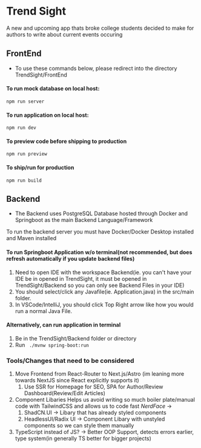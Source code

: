 # Trend Sight

A new and upcoming app thats broke college students decided to make for authors to write about current events occuring
## FrontEnd 
- To use these commands below, please redirect into the directory TrendSight/FrontEnd

#### To run mock database on local host:
```
npm run server
```

#### To run application on local host:
```
npm run dev
```

#### To preview code before shipping to production
```
npm run preview
```

#### To ship/run for production
```
npm run build
```

## Backend 
- The Backend uses PostgreSQL Database hosted through Docker and Springboot as the main Backend Language/Framework 

To run the backend server you must have Docker/Docker Desktop installed and Maven installed 

#### To run Springboot Application w/o terminal(not recommended, but does refresh automatically if you update backend files)
1) Need to open IDE with the workspace Backend(ie. you can't have your IDE be in opened in TrendSight, it must be opened in TrendSight/Backend so you can only see Backend Files in your IDE)
2) You should select/click any Javafile(ie. Application.java) in the src/main folder. 
3) In VSCode/IntelliJ, you should click Top Right arrow like how you would run a normal Java File.

#### Alternatively, can run application in terminal
1) Be in the TrendSight/Backend folder or directory
2) Run ``` ./mvnw spring-boot:run```

### Tools/Changes that need to be considered 
1) Move Frontend from React-Router to Next.js/Astro (im leaning more towards NextJS since React explicitly supports it) 
    1) Use SSR for Homepage for SEO, SPA for Author/Review Dashboard(Review/Edit Articles)
2) Component Libaries Helps us avoid writing so much boiler plate/manual code with TailwindCSS and allows us to code fast *NerdFace* -> 
    1) ShadCN.UI -> Libary that has already styled components
    2) HeadlessUI/Radix UI -> Component Libary with unstyled components so we can style them manually
3) TypeScript instead of JS? -> Better OOP Support, detects errors earlier, type system(in generally TS better for bigger projects)
<!-- 4) CDN's for downloading pdfs?? -->